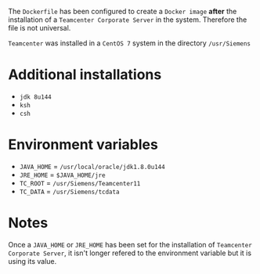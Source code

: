 The `Dockerfile` has been configured to create a `Docker image` **after**
the installation of a `Teamcenter Corporate Server` in the system. Therefore
the file is not universal.

`Teamcenter` was installed in a `CentOS 7` system in the directory `/usr/Siemens`

# Additional installations

* `jdk 8u144`
* `ksh`
* `csh`

# Environment variables

* `JAVA_HOME` = `/usr/local/oracle/jdk1.8.0u144`
* `JRE_HOME` = `$JAVA_HOME/jre`
* `TC_ROOT` = `/usr/Siemens/Teamcenter11`
* `TC_DATA` = `/usr/Siemens/tcdata`

# Notes
Once a `JAVA_HOME` or `JRE_HOME` has been set for the installation of
`Teamcenter Corporate Server`, it isn't longer refered to the environment
variable but it is using its value.
